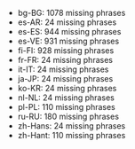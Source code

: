 - bg-BG: 1078 missing phrases
- es-AR: 24 missing phrases
- es-ES: 944 missing phrases
- es-VE: 931 missing phrases
- fi-FI: 928 missing phrases
- fr-FR: 24 missing phrases
- it-IT: 24 missing phrases
- ja-JP: 24 missing phrases
- ko-KR: 24 missing phrases
- nl-NL: 24 missing phrases
- pl-PL: 110 missing phrases
- ru-RU: 180 missing phrases
- zh-Hans: 24 missing phrases
- zh-Hant: 110 missing phrases
